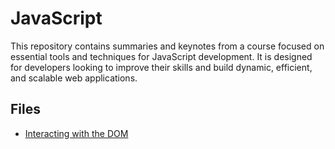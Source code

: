# JavaScript

This repository contains summaries and keynotes from a course focused on essential tools and techniques for JavaScript development. It is designed for developers looking to improve their skills and build dynamic, efficient, and scalable web applications.

## Files

- [Interacting with the DOM](/Interacting%20with%20the%20DOM)